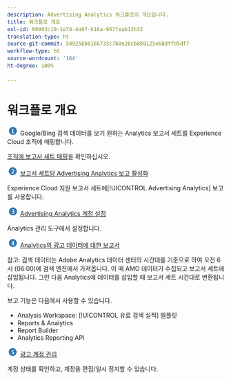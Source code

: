 ```yaml
---
description: Advertising Analytics 워크플로의 개요입니다.
title: 워크플로 개요
exl-id: 00993c19-1e74-4a97-b16a-967feab13b32
translation-type: ht
source-git-commit: 549258b0168733c7b0e28cb8b9125e68dffd5df7
workflow-type: ht
source-wordcount: '164'
ht-degree: 100%

---
```


# 워크플로 개요

![](assets/step1_icon.png) Google/Bing 검색 데이터를 보기 원하는 Analytics 보고서 세트를 Experience Cloud 조직에 매핑합니다.

[조직에 보고서 세트 매핑](https://docs.adobe.com/content/help/ko-KR/core-services/interface/about-core-services/report-suite-mapping.html)을 확인하십시오.

![](assets/step2_icon.png) [보고서 세트당 Advertising Analytics 보고 활성화](/help/integrate/c-advertising-analytics/c-adanalytics-workflow/aa-provision-rs.md)

Experience Cloud 지원 보고서 세트에[!UICONTROL Advertising Analytics] 보고를 사용합니다.

![](assets/step3_icon.png) [Advertising Analytics 계정 설정](/help/integrate/c-advertising-analytics/c-adanalytics-workflow/aa-create-ad-account.md)

Analytics 관리 도구에서 설정합니다.

![](assets/step4_icon.png) [Analytics의 광고 데이터에 대한 보고서](/help/integrate/c-advertising-analytics/c-adanalytics-workflow/aa-report-ad-data-an.md)

참고: 검색 데이터는 Adobe Analytics 데이터 센터의 시간대를 기준으로 하여 오전 6시 (06:00)에 검색 엔진에서 가져옵니다. 이 때 AMO 데이터가 수집되고 보고서 세트에 삽입됩니다. 그런 다음 Analytics에 데이터를 삽입할 때 보고서 세트 시간대로 변환됩니다.

보고 기능은 다음에서 사용할 수 있습니다.

* Analysis Workspace: [!UICONTROL 유료 검색 실적] 템플릿
* Reports &amp; Analytics
* Report Builder
* Analytics Reporting API

![](assets/step5_icon.png) [광고 계정 관리](/help/integrate/c-advertising-analytics/c-adanalytics-workflow/aa-manage-ad-accounts.md)

계정 상태를 확인하고, 계정을 편집/일시 정지할 수 있습니다.
